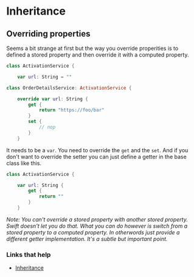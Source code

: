 # Inheritance

## Overriding properties

Seems a bit strange at first but the way you override properities is to defined a stored property and then override it with a computed property.

```swift
class ActivationService {

    var url: String = ""
```

```swift
class OrderDetailsService: ActivationService {

    override var url: String {
        get {
            return "https://foo/bar"
        }
        set {
            // nop
        }
    }
```

It needs to be a `var`. You need to override the `get` and the `set`. And if you don't want to override the setter you can just define a getter in the base class like this.

```swift
class ActivationService {

    var url: String {
        get {
            return ""
        }
    }
```

*Note: You can't override a stored property with another stored property. Swift doesn't let you do that. What you can do however is switch from a stored property to a computed property. In otherwords just provide a different getter implementation. It's a subtle but important point.*


### Links that help

* [Inheritance](https://docs.swift.org/swift-book/LanguageGuide/Inheritance.html)

